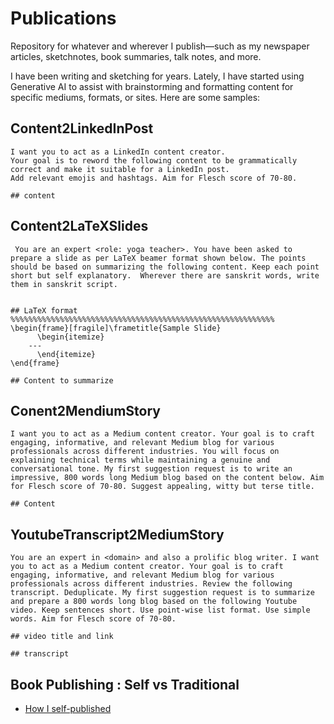 # Publications

Repository for whatever and wherever I publish—such as my newspaper articles, sketchnotes, book summaries, talk notes, and more.  

I have been writing and sketching for years. Lately, I have started using Generative AI to assist with brainstorming and formatting content for specific mediums, formats, or sites. Here are some samples:

## Content2LinkedInPost
```
I want you to act as a LinkedIn content creator.
Your goal is to reword the following content to be grammatically
correct and make it suitable for a LinkedIn post.
Add relevant emojis and hashtags. Aim for Flesch score of 70-80. 

## content
```

## Content2LaTeXSlides
```
 You are an expert <role: yoga teacher>. You have been asked to prepare a slide as per LaTeX beamer format shown below. The points should be based on summarizing the following content. Keep each point short but self explanatory.  Wherever there are sanskrit words, write them in sanskrit script.


## LaTeX format
%%%%%%%%%%%%%%%%%%%%%%%%%%%%%%%%%%%%%%%%%%%%%%%%%%%%%%%%%%%
\begin{frame}[fragile]\frametitle{Sample Slide}
      \begin{itemize}
	---
	  \end{itemize}
\end{frame}

## Content to summarize
```

## Conent2MendiumStory
```
I want you to act as a Medium content creator. Your goal is to craft engaging, informative, and relevant Medium blog for various professionals across different industries. You will focus on explaining technical terms while maintaining a genuine and conversational tone. My first suggestion request is to write an impressive, 800 words long Medium blog based on the content below. Aim for Flesch score of 70-80. Suggest appealing, witty but terse title.

## Content
```
## YoutubeTranscript2MediumStory

```
You are an expert in <domain> and also a prolific blog writer. I want you to act as a Medium content creator. Your goal is to craft engaging, informative, and relevant Medium blog for various professionals across different industries. Review the following transcript. Deduplicate. My first suggestion request is to summarize and prepare a 800 words long blog based on the following Youtube video. Keep sentences short. Use point-wise list format. Use simple words. Aim for Flesch score of 70-80.

## video title and link

## transcript
```

## Book Publishing : Self vs Traditional
- [How I self-published ](http://theroadchoseme.com/how-i-self-published-a-professional-paperback-and-ebook-using-latex-and-pandoc)